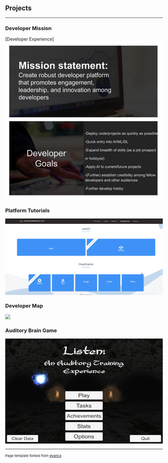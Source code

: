 ## Projects

---

### Developer Mission ### 

[Developer Experience]
<img src="images/DevExperienceImg.jpg?raw=true"/>

### Platform Tutorials ### 

<img src="images/DevTutorialsImg.png?raw=true"/>

### Developer Map ###

<img src="images/1*i00wc9Mn7C-DwEi4BZtsPw.png.jpg?raw=true"/>

### Auditory Brain Game ###

<img src="images/AudBrainGame.jpg?raw=true"/>


---
<p style="font-size:11px">Page template forked from <a href="https://github.com/evanca/quick-portfolio">evanca</a></p>
<!-- Remove above link if you don't want to attibute -->
